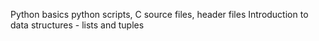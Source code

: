 Python basics
python scripts, C source files, header files
Introduction to data structures - lists and tuples
